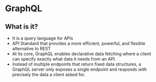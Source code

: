 # GraphQL

## What is it?

- It is a query language for APIs
- API Standard that provides a more efficient, powerful, and flexible alternative to REST
- At its core, GraphQL enables declarative data fetching where a client can specify exactly what data it needs from an API.
- Instead of multiple endpoints that return fixed data structures, a GraphQL server only exposes a single endpoint and responds with precisely the data a client asked for.

